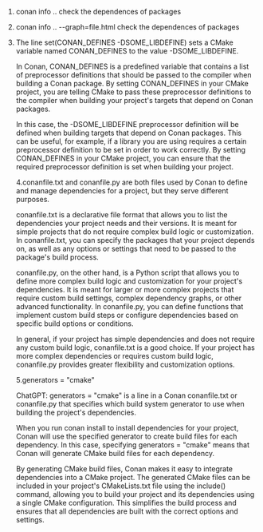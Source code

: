 1. conan info ..    check the dependences of packages

2. conan info .. --graph=file.html  check the dependences of packages

3. The line set(CONAN_DEFINES -DSOME_LIBDEFINE) sets a CMake variable named CONAN_DEFINES to the value -DSOME_LIBDEFINE.

    In Conan, CONAN_DEFINES is a predefined variable that contains a list of preprocessor definitions that should be passed to the compiler when building a Conan package. By setting CONAN_DEFINES in your CMake project, you are telling CMake to pass these preprocessor definitions to the compiler when building your project's targets that depend on Conan packages.

    In this case, the -DSOME_LIBDEFINE preprocessor definition will be defined when building targets that depend on Conan packages. This can be useful, for example, if a library you are using requires a certain preprocessor definition to be set in order to work correctly. By setting CONAN_DEFINES in your CMake project, you can ensure that the required preprocessor definition is set when building your project.
    
    4.conanfile.txt and conanfile.py are both files used by Conan to define and manage dependencies for a project, but they serve different purposes.

    conanfile.txt is a declarative file format that allows you to list the dependencies your project needs and their versions. It is meant for simple projects that do not require complex build logic or customization. In conanfile.txt, you can specify the packages that your project depends on, as well as any options or settings that need to be passed to the package's build process.

    conanfile.py, on the other hand, is a Python script that allows you to define more complex build logic and customization for your project's dependencies. It is meant for larger or more complex projects that require custom build settings, complex dependency graphs, or other advanced functionality. In conanfile.py, you can define functions that implement custom build steps or configure dependencies based on specific build options or conditions.

    In general, if your project has simple dependencies and does not require any custom build logic, conanfile.txt is a good choice. If your project has more complex dependencies or requires custom build logic, conanfile.py provides greater flexibility and customization options.
    
    5.generators = "cmake"
    
      ChatGPT:  generators = "cmake" is a line in a Conan conanfile.txt or conanfile.py that specifies which build system generator to use when building the project's dependencies.

      When you run conan install to install dependencies for your project, Conan will use the specified generator to create build files for each dependency. In this case, specifying generators = "cmake" means that Conan will generate CMake build files for each dependency.

      By generating CMake build files, Conan makes it easy to integrate dependencies into a CMake project. The generated CMake files can be included in your project's CMakeLists.txt file using the include() command, allowing you to build your project and its dependencies using a single CMake configuration. This simplifies the build process and ensures that all dependencies are built with the correct options and settings.
